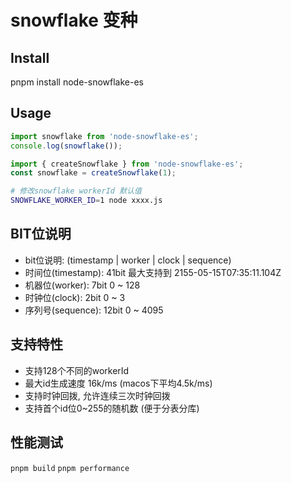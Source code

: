 # snowflake 变种

## Install

pnpm install node-snowflake-es

## Usage

```js
import snowflake from 'node-snowflake-es';
console.log(snowflake());
```

```js
import { createSnowflake } from 'node-snowflake-es';
const snowflake = createSnowflake(1);
```

```sh
# 修改snowflake workerId 默认值
SNOWFLAKE_WORKER_ID=1 node xxxx.js
```

## BIT位说明

- bit位说明: (timestamp | worker | clock | sequence)
- 时间位(timestamp): 41bit 最大支持到 2155-05-15T07:35:11.104Z
- 机器位(worker): 7bit 0 ~ 128
- 时钟位(clock): 2bit 0 ~ 3
- 序列号(sequence): 12bit 0 ~ 4095

## 支持特性

- 支持128个不同的workerId
- 最大id生成速度 16k/ms (macos下平均4.5k/ms)
- 支持时钟回拨, 允许连续三次时钟回拨
- 支持首个id位0~255的随机数 (便于分表分库)

## 性能测试

`pnpm build`
`pnpm performance`
